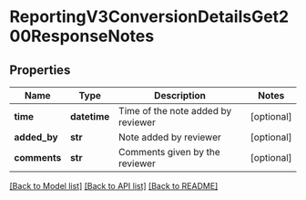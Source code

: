 # ReportingV3ConversionDetailsGet200ResponseNotes

## Properties
Name | Type | Description | Notes
------------ | ------------- | ------------- | -------------
**time** | **datetime** | Time of the note added by reviewer | [optional] 
**added_by** | **str** | Note added by reviewer | [optional] 
**comments** | **str** | Comments given by the reviewer | [optional] 

[[Back to Model list]](../README.md#documentation-for-models) [[Back to API list]](../README.md#documentation-for-api-endpoints) [[Back to README]](../README.md)


